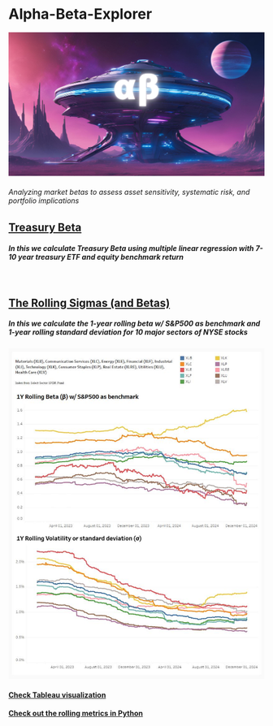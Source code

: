 # Alpha-Beta-Explorer

<img src="screenshots/ab.png" alt="Description" width="800">

###### Analyzing market betas to assess asset sensitivity, systematic risk, and portfolio implications <br/>

## [Treasury Beta](https://github.com/s1dewalker/Alpha-Beta-Explorer/blob/main/py_files/Betas.ipynb)
##### In this we calculate Treasury Beta using multiple linear regression with 7-10 year treasury ETF and equity benchmark return 
<br/>

## [The Rolling Sigmas (and Betas)](https://github.com/s1dewalker/Alpha-Beta-Explorer/blob/main/py_files/The_Rolling_Sigmas.ipynb)
##### In this we calculate the 1-year rolling beta w/ S&P500 as benchmark and 1-year rolling standard deviation for 10 major sectors of NYSE stocks

<img src="screenshots/rolling_metrics.JPG" alt="Description" width="800">

#### [Check Tableau visualization](https://public.tableau.com/app/profile/sujay.bahumik/viz/TheRollingSigmasandBetas/Dashboard1#2)
#### [Check out the rolling metrics in Python](https://github.com/s1dewalker/Alpha-Beta-Explorer/blob/main/py_files/The_Rolling_Sigmas.ipynb)
